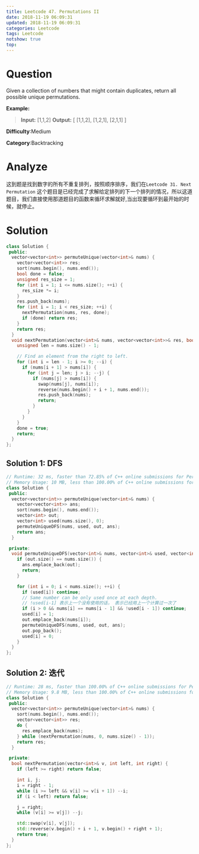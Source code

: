 ```yaml
---
title: Leetcode 47. Permutations II
date: 2018-11-19 06:09:31
updated: 2018-11-19 06:09:31
categories: Leetcode
tags: Leetcode
notshow: true
top:
---
```


# Question

Given a collection of numbers that might contain duplicates, return all possible unique permutations.

**Example:**

> **Input:** [1,1,2]
> **Output:**
> [
>  [1,1,2],
>  [1,2,1],
>  [2,1,1]
> ]

**Difficulty**:Medium

**Category**:Backtracking  

<!-- more -->

# Analyze

这到题是找到数字的所有不重复排列，按照顺序排序，我们在`Leetcode 31. Next Permutation` 这个题目是已经完成了求解给定排列的下一个排列的情况，所以这道题目，我们直接使用那道题目的函数来循环求解就好,当出现要循环到最开始的时候，就停止。

# Solution

```cpp
class Solution {
 public:
  vector<vector<int>> permuteUnique(vector<int>& nums) {
    vector<vector<int>> res;
    sort(nums.begin(), nums.end());
    bool done = false;
    unsigned res_size = 1;
    for (int i = 1; i <= nums.size(); ++i) {
      res_size *= i;
    }
    res.push_back(nums);
    for (int i = 1; i < res_size; ++i) {
      nextPermutation(nums, res, done);
      if (done) return res;
    }
    return res;
  }
  void nextPermutation(vector<int>& nums, vector<vector<int>>& res, bool& done) {
    unsigned len = nums.size() - 1;

    // Find an element from the right to left.
    for (int i = len - 1; i >= 0; --i) {
      if (nums[i + 1] > nums[i]) {
        for (int j = len; j > i; --j) {
          if (nums[j] > nums[i]) {
            swap(nums[j], nums[i]);
            reverse(nums.begin() + i + 1, nums.end());
            res.push_back(nums);
            return;
          }
        }
      }
    }
    done = true;
    return;
  }
};
```

## Solution 1: DFS

```cpp
// Runtime: 32 ms, faster than 72.85% of C++ online submissions for Permutations II.
// Memory Usage: 10 MB, less than 100.00% of C++ online submissions for Permutations II.
class Solution {
 public:
  vector<vector<int>> permuteUnique(vector<int>& nums) {
    vector<vector<int>> ans;
    sort(nums.begin(), nums.end());
    vector<int> out;
    vector<int> used(nums.size(), 0);
    permuteUniqueDFS(nums, used, out, ans);
    return ans;
  }

 private:
  void permuteUniqueDFS(vector<int>& nums, vector<int>& used, vector<int>& out, vector<vector<int>>& ans) {
    if (out.size() == nums.size()) {
      ans.emplace_back(out);
      return;
    }

    for (int i = 0; i < nums.size(); ++i) {
      if (used[i]) continue;
      // Same number can be only used once at each depth.
      // !used[i-1] 表示上一个没有使用的话， 表示已经用上一个计算过一次了
      if (i > 0 && nums[i] == nums[i - 1] && !used[i - 1]) continue;
      used[i] = 1;
      out.emplace_back(nums[i]);
      permuteUniqueDFS(nums, used, out, ans);
      out.pop_back();
      used[i] = 0;
    }
  }
};
```

## Solution 2: 迭代

```cpp
// Runtime: 28 ms, faster than 100.00% of C++ online submissions for Permutations II.
// Memory Usage: 9.8 MB, less than 100.00% of C++ online submissions for Permutations II.
class Solution {
 public:
  vector<vector<int>> permuteUnique(vector<int>& nums) {
    sort(nums.begin(), nums.end());
    vector<vector<int>> res;
    do {
      res.emplace_back(nums);
    } while (nextPermutation(nums, 0, nums.size() - 1));
    return res;
  }

 private:
  bool nextPermutation(vector<int>& v, int left, int right) {
    if (left >= right) return false;

    int i, j;
    i = right - 1;
    while (i >= left && v[i] >= v[i + 1]) --i;
    if (i < left) return false;

    j = right;
    while (v[i] >= v[j]) --j;

    std::swap(v[i], v[j]);
    std::reverse(v.begin() + i + 1, v.begin() + right + 1);
    return true;
  }
};
```